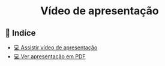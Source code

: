 <div align="center">

# Vídeo de apresentação

</div>

## 📑 Indíce

- [💻 Assistir vídeo de apresentação](#)
- [💻 Ver apresentação em PDF](#)
